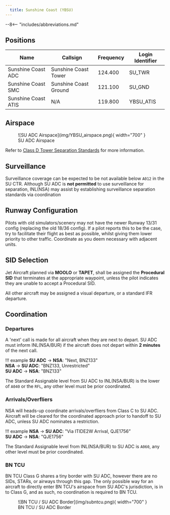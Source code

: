 ```yaml
---
  title: Sunshine Coast (YBSU)
---
```


--8<-- "includes/abbreviations.md"

## Positions

| Name | Callsign | Frequency | Login Identifier |
| ---- | -------- | --------- | ---------------- |
| Sunshine Coast ADC | Sunshine Coast Tower | 124.400 | SU_TWR |
| Sunshine Coast SMC | Sunshine Coast Ground | 121.100 | SU_GND |
| Sunshine Coast ATIS | N/A | 119.800 | YBSU_ATIS |

## Airspace
<figure markdown>
![SU ADC Airspace](img/YBSU_airspace.png){ width="700" }
  <figcaption>SU ADC Airspace</figcaption>
</figure>

Refer to [Class D Tower Separation Standards](../../../separation-standards/classd) for more information.

## Surveillance
Surveillance coverage can be expected to be not available below `A012` in the SU CTR. Although SU ADC is **not permitted** to use surveillance for separation, INL(NSA) may assist by establishing surveillance separation standards via coordination

## Runway Configuration
Pilots with old simulators/scenery may not have the newer Runway 13/31 config (replacing the old 18/36 config). If a pilot reports this to be the case, try to facilitate their flight as best as possible, whilst giving them lower priority to other traffic. Coordinate as you deem necessary with adjacent units.

## SID Selection
Jet Aircraft planned via **MOOLO** or **TAPET**, shall be assigned the **Procedural SID** that terminates at the appropriate waypoint, unless the pilot indicates they are unable to accept a Procedural SID.

All other aircraft may be assigned a visual departure, or a standard IFR departure.

## Coordination
### Departures
A 'next' call is made for all aircraft when they are next to depart. SU ADC must inform INL(NSA/BUR) if the aircraft does not depart within **2 minutes** of the next call.

!!! example
    <span class="hotline">**SU ADC** -> **NSA**</span>: "Next, BNZ133"  
    <span class="hotline">**NSA** -> **SU ADC**</span>: "BNZ133, Unrestricted"  
    <span class="hotline">**SU ADC** -> **NSA**</span>: "BNZ133"

The Standard Assignable level from SU ADC to INL(NSA/BUR) is the lower of `A040` or the `RFL`, any other level must be prior coordinated.

### Arrivals/Overfliers
NSA will heads-up coordinate arrivals/overfliers from Class C to SU ADC. Aircraft will be cleared for the coordinated approach prior to handoff to SU ADC, unless SU ADC nominates a restriction.

!!! example
    <span class="coldline">**NSA** -> **SU ADC**</span>: "Via ITIDE2W Arrival, QJE1756”  
    <span class="coldline">**SU ADC** -> **NSA**</span>: "QJE1756"  

The Standard Assignable level from INL(NSA/BUR) to SU ADC is `A060`, any other level must be prior coordinated.
### BN TCU
BN TCU Class G shares a tiny border with SU ADC, however there are no SIDs, STARs, or airways through this gap. The only possible way for an aircraft to directly enter BN TCU's airspace from SU ADC's jurisdiction, is in to Class G, and as such, no coordination is required to BN TCU.

<figure markdown>
![BN TCU / SU ADC Border](img/subntcu.png){ width="700" }
  <figcaption>BN TCU / SU ADC Border</figcaption>
</figure>
